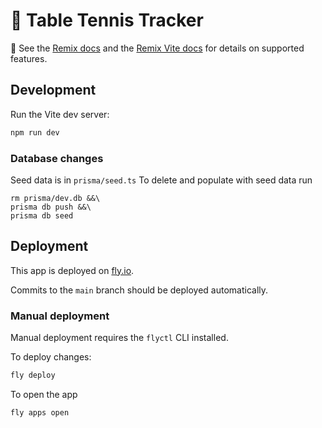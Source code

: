 # 🏓 Table Tennis Tracker

📖 See the [Remix docs](https://remix.run/docs) and the [Remix Vite docs](https://remix.run/docs/en/main/guides/vite) for details on supported features.

## Development

Run the Vite dev server:

```sh
npm run dev
```

### Database changes

Seed data is in `prisma/seed.ts` To delete and populate with seed data run

```
rm prisma/dev.db &&\
prisma db push &&\
prisma db seed
```

## Deployment

This app is deployed on [fly.io](https://fly.io).

Commits to the `main` branch should be deployed automatically.

### Manual deployment

Manual deployment requires the `flyctl` CLI installed.

To deploy changes:

```sh
fly deploy
```

To open the app

```sh
fly apps open
```
